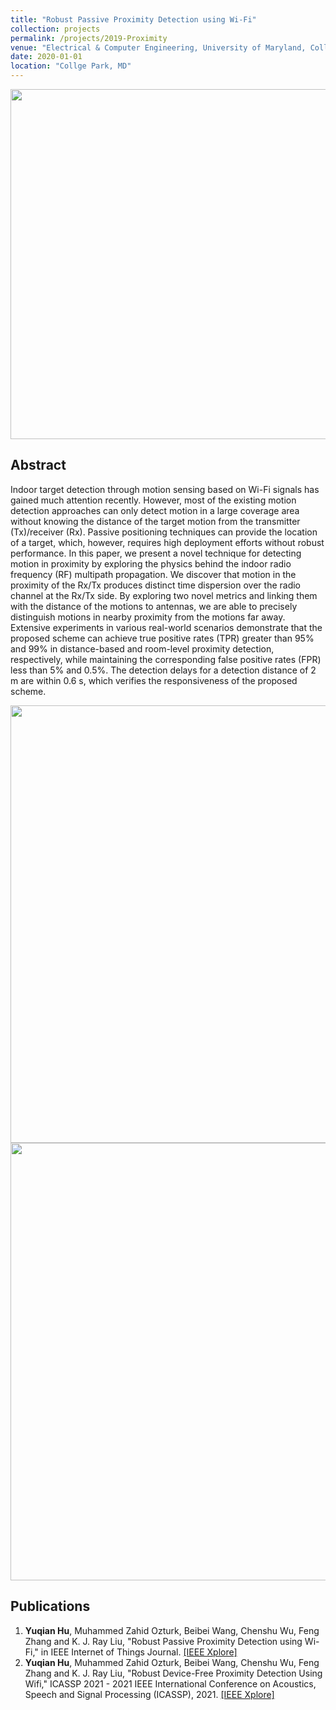 ```yaml
---
title: "Robust Passive Proximity Detection using Wi-Fi"
collection: projects
permalink: /projects/2019-Proximity
venue: "Electrical & Computer Engineering, University of Maryland, Collge Park"
date: 2020-01-01
location: "Collge Park, MD"
---
```


<img src="https://yuqianhu09.github.io/images/proximity_flowchart.PNG" width="560">

Abstract
---------
Indoor target detection through motion sensing based on Wi-Fi signals has gained much attention recently. However, most of the existing motion detection approaches can only detect motion in a large coverage area without knowing the distance of the target motion from the transmitter (Tx)/receiver (Rx). Passive positioning techniques can provide the location of a target, which, however, requires high deployment efforts without robust performance. In this paper, we present a novel technique for detecting motion in proximity by exploring the physics behind the indoor radio frequency (RF) multipath propagation. We discover that motion in the proximity of the Rx/Tx produces distinct time dispersion over the radio channel at the Rx/Tx side. By exploring two novel metrics and linking them with the distance of the motions to antennas, we are able to precisely distinguish motions in nearby proximity from the motions far away. Extensive experiments in various real-world scenarios demonstrate that the proposed scheme can achieve true positive rates (TPR) greater than 95% and 99% in distance-based and room-level proximity detection, respectively, while maintaining the corresponding false positive rates (FPR) less than 5% and 0.5%. The detection delays for a detection distance of 2 m are within 0.6 s, which verifies the responsiveness of the proposed scheme.

<img src="https://yuqianhu09.github.io/images/proximity_covariance.PNG" width="700">
<img src="https://yuqianhu09.github.io/images/proximity_correlation.PNG" width="700">

Publications
---------
1. **Yuqian Hu**, Muhammed Zahid Ozturk, Beibei Wang, Chenshu Wu, Feng Zhang and K. J. Ray Liu, "Robust Passive Proximity Detection using Wi-Fi," in IEEE Internet of Things Journal. [[IEEE Xplore]](https://ieeexplore.ieee.org/abstract/document/9963585)
2. **Yuqian Hu**, Muhammed Zahid Ozturk, Beibei Wang, Chenshu Wu, Feng Zhang and K. J. Ray Liu, "Robust Device-Free Proximity Detection Using Wifi," ICASSP 2021 - 2021 IEEE International Conference on Acoustics, Speech and Signal Processing (ICASSP), 2021. [[IEEE Xplore]](https://ieeexplore.ieee.org/abstract/document/9414707) 


